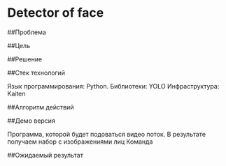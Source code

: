 # Detector of face

##Проблема

##Цель

##Решение

##Стек технологий

Язык программирования: Python.
Библиотеки: YOLO
Инфраструктура: Kaiten

##Алгоритм действий

##Демо версия

Программа, которой будет подоваться видео поток. В результате получаем набор с изображениями лиц
Команда

##Ожидаемый результат
